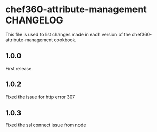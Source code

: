 # chef360-attribute-management CHANGELOG

This file is used to list changes made in each version of the chef360-attribute-management cookbook.

## 1.0.0

First release.

## 1.0.2
Fixed the issue for http error 307

## 1.0.3
Fixed the ssl connect issue from node